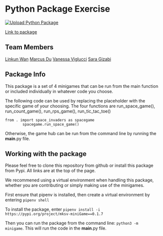 
# Python Package Exercise
[![Upload Python Package](https://github.com/software-students-spring2024/3-python-package-exercise-team-mskv/actions/workflows/python-publish.yml/badge.svg?branch=main&event=release)](https://github.com/software-students-spring2024/3-python-package-exercise-team-mskv/actions/workflows/python-publish.yml)

[Link to package](https://pypi.org/project/mksv-miniGame)

## Team Members

[Linkun Wan](https://github.com/KKun117)
[Marcus Du](https://github.com/Quadram13)
[Vanessa Viglucci](https://github.com/VanessaViglucci)
[Sara Gizabi](https://github.com/saragizabi)



## Package Info

This package is a set of 4 minigames that can be run from the main function or included individually in whatever code you choose.

The following code can be used by replacing the placeholder with the specific game of your choosing. The four functions are run_space_game(), run_count_game(), run_rps_game(), run_tic_tac_toe()

```
from . import space_invaders as spacegame
        spacegame.run_space_game()
```

Otherwise, the game hub can be run from the command line by running the __main__.py file.


## Working with the package
Please feel free to clone this repository from github or install this package from Pypi. All links are at the top of the page. 

We recommened using a virtual environment when handling this package, whether you are contributing or simply making use of the minigames.

First ensure that pipenv is installed, then create a virtual environment by entering `pipenv shell`

To install the package, enter `pipenv install -i https://pypi.org/project/mksv-miniGame==0.1.7`

Then you can run the package from the command line: `python3 -m minigame`. This will run the code in the __main__.py file.
